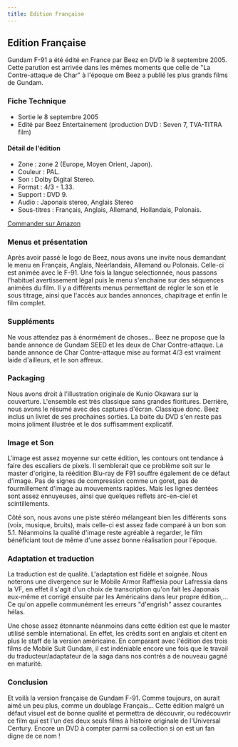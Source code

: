 ```yaml
---
title: Edition Française
---
```


Edition Française
-----------------


Gundam F-91 a été édité en France par Beez en DVD le 8 septembre 2005. Cette parution est arrivée dans les mêmes moments que celle de "La Contre-attaque de Char" à l'époque om Beez a publié les plus grands films de Gundam.


### Fiche Technique


* Sortie le 8 septembre 2005
* Edité par Beez Entertainement (production DVD : Seven 7, TVA-TITRA film)


#### Détail de l'édition


* Zone : zone 2 (Europe, Moyen Orient, Japon).
* Couleur : PAL.
* Son : Dolby Digital Stereo.
* Format : 4/3 - 1.33.
* Support : DVD 9.
* Audio : Japonais stereo, Anglais Stereo
* Sous-titres : Français, Anglais, Allemand, Hollandais, Polonais.







[Commander sur Amazon](http://www.amazon.fr/exec/obidos/ASIN/B000AAM3FK/gundamfrance-21)


### Menus et présentation


Après avoir passé le logo de Beez, nous avons une invite nous demandant le menu en Français, Anglais, Neérlandais, Allemand ou Polonais. Celle-ci est animée avec le F-91. Une fois la langue selectionnée, nous passons l'habituel avertissement légal puis le menu s'enchaine sur des séquences animées du film. Il y a différents menus permettant de régler le son et le sous titrage, ainsi que l'accès aux bandes annonces, chapitrage et enfin le film complet.





### Suppléments


Ne vous attendez pas à énormément de choses... Beez ne propose que la bande annonce de Gundam SEED et les deux de Char Contre-attaque. La bande annonce de Char Contre-attaque mise au format 4/3 est vraiment laide d'ailleurs, et le son affreux.


### Packaging


Nous avons droit à l'illustration originale de Kunio Okawara sur la couverture. L'ensemble est très classique sans grandes fioritures. Derrière, nous avons le résumé avec des captures d'écran. Classique donc. Beez inclus un livret de ses prochaines sorties. La boite du DVD s'en reste pas moins joliment illustrée et le dos suffisamment explicatif.


### Image et Son


L'image est assez moyenne sur cette édition, les contours ont tendance à faire des escaliers de pixels. Il semblerait que ce problème soit sur le master d'origine, la réédition Blu-ray de F91 souffre également de ce défaut d'image. Pas de signes de compression comme un goret, pas de fourmillement d'image au mouvements rapides. Mais les lignes dentées sont assez ennuyeuses, ainsi que quelques reflets arc-en-ciel et scintillements.


Côté son, nous avons une piste stéréo mélangeant bien les différents sons (voix, musique, bruits), mais celle-ci est assez fade comparé à un bon son 5.1. Néanmoins la qualité d'image reste agréable à regarder, le film bénéficiant tout de même d'une assez bonne réalisation pour l'époque.





### Adaptation et traduction


La traduction est de qualité. L'adaptation est fidèle et soignée. Nous noterons une divergence sur le Mobile Armor Rafflesia pour Lafressia dans la VF, en effet il s'agit d'un choix de transcription qu'on fait les Japonais eux-même et corrigé ensuite par les Américains dans leur propre édition,... Ce qu'on appelle communément les erreurs "d'engrish" assez courantes hélas.


Une chose assez étonnante néanmoins dans cette édition est que le master utilisé semble international. En effet, les crédits sont en anglais et citent en plus le staff de la version américaine. En comparant avec l'édition des trois films de Mobile Suit Gundam, il est indéniable encore une fois que le travail du traducteur/adaptateur de la saga dans nos contrés a de nouveau gagné en maturité.


### Conclusion


Et voilà la version française de Gundam F-91. Comme toujours, on aurait aimé un peu plus, comme un doublage Français... Cette édition malgré un défaut visuel est de bonne qualité et permettra de découvrir, ou redécouvrir ce film qui est l'un des deux seuls films à histoire originale de l'Universal Century. Encore un DVD à compter parmi sa collection si on est un fan digne de ce nom !


